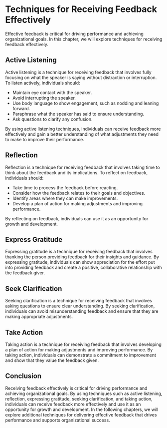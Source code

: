Techniques for Receiving Feedback Effectively
=========================================================================================================

Effective feedback is critical for driving performance and achieving organizational goals. In this chapter, we will explore techniques for receiving feedback effectively.

Active Listening
----------------

Active listening is a technique for receiving feedback that involves fully focusing on what the speaker is saying without distraction or interruption. To listen actively, individuals should:

* Maintain eye contact with the speaker.
* Avoid interrupting the speaker.
* Use body language to show engagement, such as nodding and leaning forward.
* Paraphrase what the speaker has said to ensure understanding.
* Ask questions to clarify any confusion.

By using active listening techniques, individuals can receive feedback more effectively and gain a better understanding of what adjustments they need to make to improve their performance.

Reflection
----------

Reflection is a technique for receiving feedback that involves taking time to think about the feedback and its implications. To reflect on feedback, individuals should:

* Take time to process the feedback before reacting.
* Consider how the feedback relates to their goals and objectives.
* Identify areas where they can make improvements.
* Develop a plan of action for making adjustments and improving performance.

By reflecting on feedback, individuals can use it as an opportunity for growth and development.

Express Gratitude
-----------------

Expressing gratitude is a technique for receiving feedback that involves thanking the person providing feedback for their insights and guidance. By expressing gratitude, individuals can show appreciation for the effort put into providing feedback and create a positive, collaborative relationship with the feedback giver.

Seek Clarification
------------------

Seeking clarification is a technique for receiving feedback that involves asking questions to ensure clear understanding. By seeking clarification, individuals can avoid misunderstanding feedback and ensure that they are making appropriate adjustments.

Take Action
-----------

Taking action is a technique for receiving feedback that involves developing a plan of action for making adjustments and improving performance. By taking action, individuals can demonstrate a commitment to improvement and show that they value the feedback given.

Conclusion
----------

Receiving feedback effectively is critical for driving performance and achieving organizational goals. By using techniques such as active listening, reflection, expressing gratitude, seeking clarification, and taking action, individuals can receive feedback more effectively and use it as an opportunity for growth and development. In the following chapters, we will explore additional techniques for delivering effective feedback that drives performance and supports organizational success.


